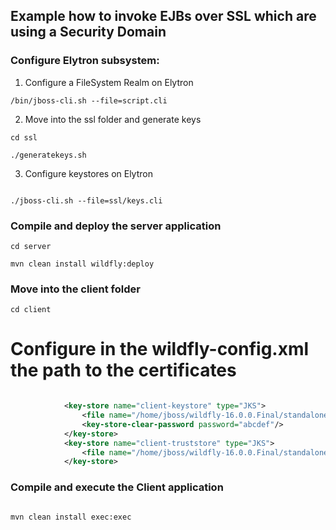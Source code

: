 ## Example how to invoke EJBs over SSL which are using a Security Domain

### Configure Elytron subsystem:

1. Configure a FileSystem Realm on Elytron
```shell
/bin/jboss-cli.sh --file=script.cli
```
2. Move into the ssl folder and generate keys

```shell
cd ssl

./generatekeys.sh
```

3. Configure keystores on Elytron

```shell

./jboss-cli.sh --file=ssl/keys.cli
```

### Compile and deploy the server application
```
cd server

mvn clean install wildfly:deploy
```


### Move into the client folder
```
cd client
```

# Configure in the wildfly-config.xml the path to the certificates
```xml

            <key-store name="client-keystore" type="JKS">
                <file name="/home/jboss/wildfly-16.0.0.Final/standalone/configuration/client.keystore"/>
                <key-store-clear-password password="abcdef"/>
            </key-store>
            <key-store name="client-truststore" type="JKS">
                <file name="/home/jboss/wildfly-16.0.0.Final/standalone/configuration/client.truststore"/>
            </key-store>
```

### Compile and execute the Client application
```

mvn clean install exec:exec
```


